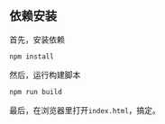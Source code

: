 ## 依赖安装

首先，安装依赖

```bash
npm install
```

然后，运行构建脚本

```bash
npm run build
```

最后，在浏览器里打开`index.html`，搞定。

